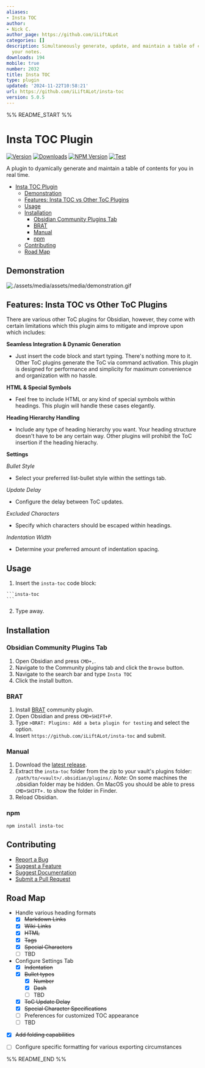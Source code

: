 ```yaml
---
aliases:
- Insta TOC
author:
- Nick C.
author_page: https://github.com/iLiftALot
categories: []
description: Simultaneously generate, update, and maintain a table of contents for
  your notes.
downloads: 194
mobile: true
number: 2032
title: Insta TOC
type: plugin
updated: '2024-11-22T10:58:21'
url: https://github.com/iLiftALot/insta-toc
version: 5.0.5
---
```


%% README_START %%

# Insta TOC Plugin

[![Version](https://img.shields.io/github/v/release/iLiftALot/insta-toc?include_prereleases&label=latest&color=blue)](https://github.com/iLiftALot/insta-toc/releases) [![Downloads](https://img.shields.io/badge/dynamic/json?logo=obsidian&color=%23483699&label=downloads&query=%24%5B%22insta-toc%22%5D.downloads&url=https%3A%2F%2Fraw.githubusercontent.com%2Fobsidianmd%2Fobsidian-releases%2Fmaster%2Fcommunity-plugin-stats.json)](https://obsidian.md/plugins?search=insta%20toc) [![NPM Version](https://img.shields.io/npm/v/insta-toc)](https://www.npmjs.com/package/insta-toc) [![Test](https://github.com/iLiftALot/insta-toc/actions/workflows/test.yml/badge.svg)](https://github.com/iLiftALot/insta-toc/actions)

A plugin to dyamically generate and maintain a table of contents for you in real time.

- [Insta TOC Plugin](#insta-toc-plugin)
  - [Demonstration](#demonstration)
  - [Features: Insta TOC vs Other ToC Plugins](#features-insta-toc-vs-other-toc-plugins)
  - [Usage](#usage)
  - [Installation](#installation)
    - [Obsidian Community Plugins Tab](#obsidian-community-plugins-tab)
    - [BRAT](#brat)
    - [Manual](#manual)
    - [npm](#npm)
  - [Contributing](#contributing)
  - [Road Map](#road-map)

## Demonstration
![./assets/media/assets/media/demonstration.gif](https://raw.githubusercontent.com/iLiftALot/insta-toc/master/assets/media/demonstration.gif)

## Features: Insta TOC vs Other ToC Plugins
There are various other ToC plugins for Obsidian, however, they come with certain limitations which this plugin aims to mitigate and improve upon which includes:

**Seamless Integration & Dynamic Generation**
- Just insert the code block and start typing. There's nothing more to it. Other ToC plugins generate the ToC via command activation. This plugin is designed for performance and simplicity for maximum convenience and organization with no hassle.

**HTML & Special Symbols**
- Feel free to include HTML or any kind of special symbols within headings. This plugin will handle these cases elegantly.

**Heading Hierarchy Handling**
- Include any type of heading hierarchy you want. Your heading structure doesn't have to be any certain way. Other plugins will prohibit the ToC insertion if the heading hierachy.

**Settings**

*Bullet Style*
  - Select your preferred list-bullet style within the settings tab.

*Update Delay*
  - Configure the delay between ToC updates.

*Excluded Characters*
  - Specify which characters should be escaped within headings.

*Indentation Width*
  - Determine your preferred amount of indentation spacing.

## Usage
1. Insert the `insta-toc` code block:

~~~
```insta-toc
```
~~~

2. Type away.

## Installation
### Obsidian Community Plugins Tab
1. Open Obsidian and press `CMD+,`.
2. Navigate to the Community plugins tab and click the `Browse` button.
3. Navigate to the search bar and type `Insta TOC`
4. Click the install button.

### BRAT
1. Install [BRAT](https://github.com/TfTHacker/obsidian42-brat) community plugin.
2. Open Obsidian and press `CMD+SHIFT+P`.
3. Type `>BRAT: Plugins: Add a beta plugin for testing` and select the option.
4. Insert `https://github.com/iLiftALot/insta-toc` and submit.

### Manual
1. Download the [latest release](https://github.com/iLiftALot/insta-toc/releases).
2. Extract the `insta-toc` folder from the zip to your vault's plugins folder: `/path/to/<vault>/.obsidian/plugins/`.
*Note*: On some machines the .obsidian folder may be hidden. On MacOS you should be able to press `CMD+SHIFT+.` to show the folder in Finder.
3. Reload Obsidian.

### npm
```shell
npm install insta-toc
```

## Contributing
- [Report a Bug](https://github.com/iLiftALot/insta-toc/issues/new?assignees=iLiftALot&labels=bug&template=&title=Bug%3A+)
- [Suggest a Feature](https://github.com/iLiftALot/insta-toc/issues/new?assignees=iLiftALot&labels=feature-request&template=&title=FR%3A+)
- [Suggest Documentation](https://github.com/iLiftALot/insta-toc/issues/new?assignees=iLiftALot&labels=documentation&template=&title=Doc%3A+)
- [Submit a Pull Request](https://github.com/iLiftALot/insta-toc/pulls)

## Road Map
- Handle various heading formats
  - [x] <s>Markdown Links</s>
  - [x] <s>Wiki-Links</s>
  - [x] <s>HTML</s>
  - [x] <s>Tags</s>
  - [x] <s>Special Characters</s>
  - [ ] TBD
- Configure Settings Tab
  - [x] <s>Indentation</s>
  - [x] <s>Bullet types</s>
    - [x] <s>Number</s>
    - [x] <s>Dash</s>
    - [ ] TBD
  - [x] <s>ToC Update Delay</s>
  - [x] <s>Special Character Specifications</s>
  - [ ] Preferences for customized TOC appearance
  - [ ] TBD
- [x] <s>Add folding capabilities</s>
- [ ] Configure specific formatting for various exporting circumstances


%% README_END %%